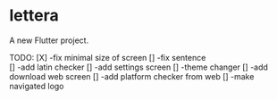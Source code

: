 # lettera

A new Flutter project.

TODO:
[X] -fix minimal size of screen
[] -fix sentence  
[] -add latin checker
[] -add settings screen
[] -theme changer
[] -add download web screen
[] -add platform checker from web
[] -make navigated logo
